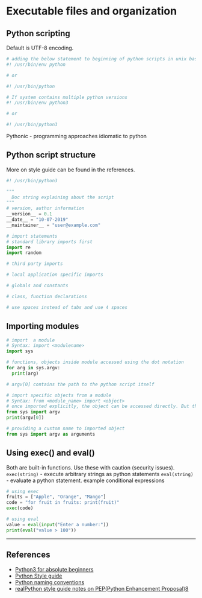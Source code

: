 # Executable files and organization

## Python scripting

Default is UTF-8 encoding.

```Python
# adding the below statement to beginning of python scripts in unix based systems
#! /usr/bin/env python

# or

#! /usr/bin/python

# If system contains multiple python versions
#! /usr/bin/env python3

# or

#! /usr/bin/python3
```

Pythonic - programming approaches idiomatic to python

## Python script structure

More on style guide can be found in the references.

```Python
#! /usr/bin/python3

"""
  Doc string explaining about the script
"""
# version, author information
__version__ = 0.1
__date__ = "10-07-2019"
__maintainer__ = "user@example.com"

# import statements
# standard library imports first
import re
import random

# third party imports

# local application specific imports

# globals and constants

# class, function declarations

# use spaces instead of tabs and use 4 spaces
```

## Importing modules

```Python
# import  a module
# Syntax: import <modulename>
import sys

# functions, objects inside module accessed using the dot notation
for arg in sys.argv:
  print(arg)

# argv[0] contains the path to the python script itself

# import specific objects from a module
# Syntax: from <module_name> import <object>
# once imported explicitly, the object can be accessed directly. But this is undesirable since there could be name collision resulting due to imports from various module.
from sys import argv
print(argv[0])

# providing a custom name to imported object
from sys import argv as arguments

```

## Using exec() and eval()

Both are built-in functions. Use these with caution (security issues).
`exec(string)` - execute arbitrary strings as python statements
`eval(string)` - evaluate a python statement. example conditional expressions

```Python
# using exec
fruits = ["Apple", "Orange", "Mango"]
code = "for fruit in fruits: print(fruit)"
exec(code)

# using eval
value = eval(input("Enter a number:"))
print(eval("value > 100"))
```

---

## References

* [Python3 for absolute beginners](https://www.amazon.in/Python-Absolute-Beginners-Tim-Hall/dp/1430216328)
* [Python Style guide](https://www.python.org/dev/peps/pep-0008/)
* [Python naming conventions](https://medium.com/@dasagrivamanu/python-naming-conventions-the-10-points-you-should-know-149a9aa9f8c7)
* [realPython style guide notes on PEP(Python Enhancement Proposal)8](https://realpython.com/python-pep8/)
